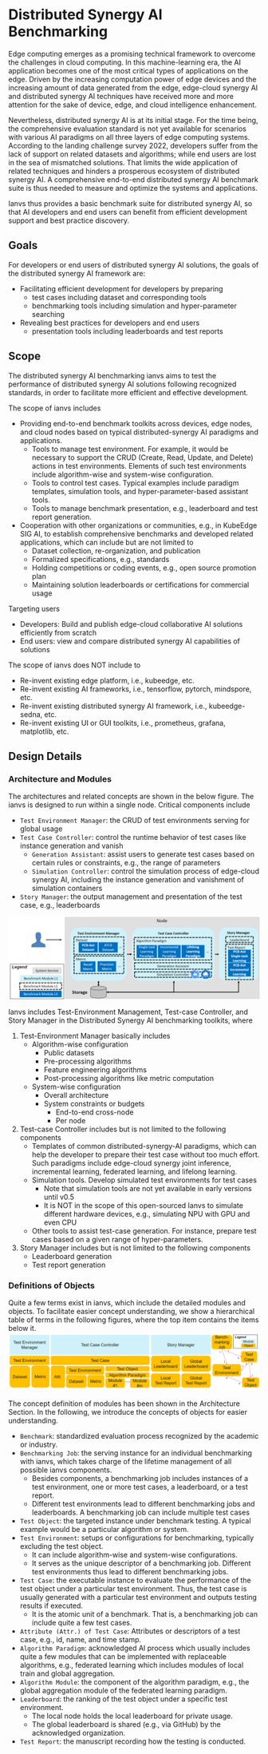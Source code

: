 # Distributed Synergy AI Benchmarking

Edge computing emerges as a promising technical framework to overcome the challenges in cloud computing. In this machine-learning era, the AI application becomes one of the most critical types of applications on the edge. Driven by the increasing computation power of edge devices and the increasing amount of data generated from the edge, edge-cloud synergy AI and distributed synergy AI techniques have received more and more attention for the sake of device, edge, and cloud intelligence enhancement.

Nevertheless, distributed synergy AI is at its initial stage. For the time being, the comprehensive evaluation standard is not yet available for scenarios with various AI paradigms on all three layers of edge computing systems. According to the landing challenge survey 2022, developers suffer from the lack of support on related datasets and algorithms; while end users are lost in the sea of mismatched solutions. That limits the wide application of related techniques and hinders a prosperous ecosystem of distributed synergy AI. A comprehensive end-to-end distributed synergy AI benchmark suite is thus needed to measure and optimize the systems and applications.

Ianvs thus provides a basic benchmark suite for distributed synergy AI, so that AI developers and end users can benefit from efficient development support and best practice discovery.

## Goals

For developers or end users of distributed synergy AI solutions, the goals of the distributed synergy AI framework are:

- Facilitating efficient development for developers by preparing
    - test cases including dataset and corresponding tools
    - benchmarking tools including simulation and hyper-parameter searching
- Revealing best practices for developers and end users
    - presentation tools including leaderboards and test reports

## Scope

The distributed synergy AI benchmarking ianvs aims to test the performance of distributed synergy AI solutions following recognized standards, in order to facilitate more efficient and effective development.

The scope of ianvs includes

- Providing end-to-end benchmark toolkits across devices, edge nodes, and cloud nodes based on typical distributed-synergy AI paradigms and applications.
    - Tools to manage test environment. For example, it would be necessary to support the CRUD (Create, Read, Update, and Delete) actions in test environments. Elements of such test environments include algorithm-wise and system-wise configuration.
    - Tools to control test cases. Typical examples include paradigm templates, simulation tools, and hyper-parameter-based assistant tools.
    - Tools to manage benchmark presentation, e.g., leaderboard and test report generation.
- Cooperation with other organizations or communities, e.g., in KubeEdge SIG AI, to establish comprehensive benchmarks and developed related applications, which can include but are not limited to
    - Dataset collection, re-organization, and publication
    - Formalized specifications, e.g., standards
    - Holding competitions or coding events, e.g., open source promotion plan
    - Maintaining solution leaderboards or certifications for commercial usage

Targeting users

- Developers: Build and publish edge-cloud collaborative AI solutions efficiently from scratch
- End users: view and compare distributed synergy AI capabilities of solutions

The scope of ianvs does NOT include to

- Re-invent existing edge platform, i.e., kubeedge, etc.
- Re-invent existing AI frameworks, i.e., tensorflow, pytorch, mindspore, etc.
- Re-invent existing distributed synergy AI framework, i.e., kubeedge-sedna, etc.
- Re-invent existing UI or GUI toolkits, i.e., prometheus, grafana, matplotlib, etc.

## Design Details

### Architecture and Modules

The architectures and related concepts are shown in the below figure. The ianvs is designed to run within a single node. Critical components include

- ``Test Environment Manager``: the CRUD of test environments serving for global usage
- ``Test Case Controller``: control the runtime behavior of test cases like instance generation and vanish
    - ``Generation Assistant``: assist users to generate test cases based on certain rules or constraints, e.g., the range of parameters
    - ``Simulation Controller``: control the simulation process of edge-cloud synergy AI, including the instance generation and vanishment of simulation containers
- ``Story Manager``: the output management and presentation of the test case, e.g., leaderboards

![](guides/images/ianvs_arch.png)

Ianvs includes Test-Environment Management, Test-case Controller, and Story Manager in the Distributed Synergy AI benchmarking toolkits, where

1. Test-Environment Manager basically includes
    - Algorithm-wise configuration
        - Public datasets
        - Pre-processing algorithms
        - Feature engineering algorithms
        - Post-processing algorithms like metric computation
    - System-wise configuration
        - Overall architecture
        - System constraints or budgets
            - End-to-end cross-node
            - Per node
2. Test-case Controller includes but is not limited to the following components
    - Templates of common distributed-synergy-AI paradigms, which can help the developer to prepare their test case without too much effort. Such paradigms include edge-cloud synergy joint inference, incremental learning, federated learning, and lifelong learning.
    - Simulation tools. Develop simulated test environments for test cases
      - Note that simulation tools are not yet available in early versions until v0.5
      - It is NOT in the scope of this open-sourced Ianvs to simulate different hardware devices, e.g., simulating NPU with GPU and even CPU
    - Other tools to assist test-case generation. For instance, prepare test cases based on a given range of hyper-parameters.
3. Story Manager includes but is not limited to the following components
    - Leaderboard generation
    - Test report generation

### Definitions of Objects

Quite a few terms exist in ianvs, which include the detailed modules and objects. To facilitate easier concept understanding, we show a hierarchical table of terms in the following figures, where the top item contains the items below it.
![](guides/images/ianvs_concept.png)

The concept definition of modules has been shown in the Architecture Section. In the following, we introduce the concepts of objects for easier understanding.

- ``Benchmark``: standardized evaluation process recognized by the academic or industry.
- ``Benchmarking Job``: the serving instance for an individual benchmarking with ianvs, which takes charge of the lifetime management of all possible ianvs components.
    - Besides components, a benchmarking job includes instances of a test environment, one or more test cases, a leaderboard, or a test report.
    - Different test environments lead to different benchmarking jobs and leaderboards. A benchmarking job can include multiple test cases
- ``Test Object``: the targeted instance under benchmark testing. A typical example would be a particular algorithm or system.
- ``Test Environment``: setups or configurations for benchmarking, typically excluding the test object.
    - It can include algorithm-wise and system-wise configurations.
    - It serves as the unique descriptor of a benchmarking job. Different test environments thus lead to different benchmarking jobs.
- ``Test Case``: the executable instance to evaluate the performance of the test object under a particular test environment. Thus, the test case is usually generated with a particular test environment and outputs testing results if executed.
    - It is the atomic unit of a benchmark. That is, a benchmarking job can include quite a few test cases.
- ``Attribute (Attr.) of Test Case``: Attributes or descriptors of a test case, e.g., id, name, and time stamp.
- ``Algorithm Paradigm``: acknowledged AI process which usually includes quite a few modules that can be implemented with replaceable algorithms, e.g., federated learning which includes modules of local train and global aggregation.
- ``Algorithm Module``: the component of the algorithm paradigm, e.g., the global aggregation module of the federated learning paradigm.
- ``Leaderboard``: the ranking of the test object under a specific test environment.
    - The local node holds the local leaderboard for private usage.
    - The global leaderboard is shared (e.g., via GitHub) by the acknowledged organization.
- ``Test Report``: the manuscript recording how the testing is conducted.
